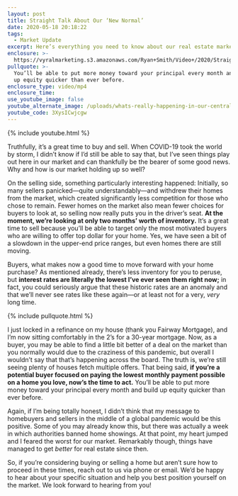 ```yaml
---
layout: post
title: Straight Talk About Our ‘New Normal’
date: 2020-05-18 20:18:22
tags:
  - Market Update
excerpt: Here’s everything you need to know about our real estate market’s status.
enclosure: >-
  https://vyralmarketing.s3.amazonaws.com/Ryan+Smith/Video+/2020/Straight+Talk+About+Our+New+Normal.mp4
pullquote: >-
  You’ll be able to put more money toward your principal every month and build
  up equity quicker than ever before.
enclosure_type: video/mp4
enclosure_time:
use_youtube_image: false
youtube_alternate_image: /uploads/whats-really-happening-in-our-central-texas-market-youtube.jpg
youtube_code: 3XysICwjcgw
---
```


{% include youtube.html %}

Truthfully, it’s a great time to buy and sell. When COVID-19 took the world by storm, I didn’t know if I’d still be able to say that, but I’ve seen things play out here in our market and can thankfully be the bearer of some good news. Why and how is our market holding up so well?

On the selling side, something particularly interesting happened: Initially, so many sellers panicked—quite understandably—and withdrew their homes from the market, which created significantly less competition for those who chose to remain. Fewer homes on the market also mean fewer choices for buyers to look at, so selling now really puts you in the driver’s seat. **At the moment, we’re looking at only two months’ worth of inventory.** It’s a great time to sell because you’ll be able to target only the most motivated buyers who are willing to offer top dollar for your home. Yes, we have seen a bit of a slowdown in the upper-end price ranges, but even homes there are still moving.&nbsp;

Buyers, what makes now a good time to move forward with your home purchase? As mentioned already, there’s less inventory for you to peruse, but **interest rates are literally the lowest I’ve ever seen them right now;** in fact, you could seriously argue that these historic rates are an anomaly and that we’ll never see rates like these again—or at least not for a very, *very* long time.&nbsp;

{% include pullquote.html %}

I just locked in a refinance on my house (thank you Fairway Mortgage), and I’m now sitting comfortably in the 2’s for a 30-year mortgage. Now, as a buyer, you may be able to find a little bit better of a deal on the market than you normally would due to the craziness of this pandemic, but overall I wouldn’t say that that’s happening across the board. The truth is, we’re still seeing plenty of houses fetch multiple offers. That being said, **if you’re a potential buyer focused on paying the lowest monthly payment possible on a home you love, now’s the time to act.** You’ll be able to put more money toward your principal every month and build up equity quicker than ever before.&nbsp;

Again, if I’m being totally honest, I didn’t think that my message to homebuyers and sellers in the middle of a global pandemic would be this positive. Some of you may already know this, but there was actually a week in which authorities banned home showings. At that point, my heart jumped and I feared the worst for our market. Remarkably though, things have managed to get *better* for real estate since then.&nbsp;

So, if you’re considering buying or selling a home but aren’t sure how to proceed in these times, reach out to us via phone or email. We’d be happy to hear about your specific situation and help you best position yourself on the market. We look forward to hearing from you\!